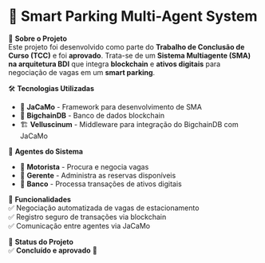 # 🚗 Smart Parking Multi-Agent System  

🔗 **Sobre o Projeto**  
Este projeto foi desenvolvido como parte do **Trabalho de Conclusão de Curso (TCC)** e foi **aprovado**. Trata-se de um **Sistema Multiagente (SMA) na arquitetura BDI** que integra **blockchain** e **ativos digitais** para negociação de vagas em um **smart parking**.  

🛠 **Tecnologias Utilizadas**  
- 🤖 **JaCaMo** - Framework para desenvolvimento de SMA
- 🔗 **BigchainDB** - Banco de dados blockchain  
- 🏗 **Velluscinum** - Middleware para integração do BigchainDB com JaCaMo  

🧠 **Agentes do Sistema**  
- 👤 **Motorista** - Procura e negocia vagas  
- 🏢 **Gerente** - Administra as reservas disponíveis  
- 🏦 **Banco** - Processa transações de ativos digitais  

📌 **Funcionalidades**  
✅ Negociação automatizada de vagas de estacionamento  
✅ Registro seguro de transações via blockchain  
✅ Comunicação entre agentes via JaCaMo  

🚀 **Status do Projeto**  
✅ **Concluído e aprovado** 🎉  
